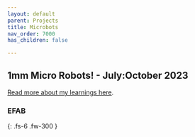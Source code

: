 ```yaml
---
layout: default
parent: Projects
title: Microbots
nav_order: 7000
has_children: false

---
```


## [](#header-2)1mm Micro Robots! - July:October 2023

[Read more about my learnings here]({{site.baseurl}}/docs/startups).

### [](#header-3)EFAB


{: .fs-6 .fw-300 }